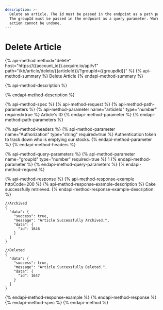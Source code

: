 ```yaml
---
description: >-
  Delete an article. The id must be passed in the endpoint as a path parameter.
  The groupId must be passed in the endpoint as a query parameter. Warning: This
  action cannot be undone.
---
```


# Delete Article

{% api-method method="delete" host="https://{{account\_id}}.acquire.io/api/v1" path="/kb/article/delete/{{articleId}}/?groupId={{groupdId}}" %}
{% api-method-summary %}
Delete Article
{% endapi-method-summary %}

{% api-method-description %}

{% endapi-method-description %}

{% api-method-spec %}
{% api-method-request %}
{% api-method-path-parameters %}
{% api-method-parameter name="articleId" type="number" required=true %}
Article's ID
{% endapi-method-parameter %}
{% endapi-method-path-parameters %}

{% api-method-headers %}
{% api-method-parameter name="Authorization" type="string" required=true %}
Authentication token to track down who is emptying our stocks.
{% endapi-method-parameter %}
{% endapi-method-headers %}

{% api-method-query-parameters %}
{% api-method-parameter name="groupId" type="number" required=true %}
1
{% endapi-method-parameter %}
{% endapi-method-query-parameters %}
{% endapi-method-request %}

{% api-method-response %}
{% api-method-response-example httpCode=200 %}
{% api-method-response-example-description %}
Cake successfully retrieved.
{% endapi-method-response-example-description %}

```
//Archived
{
  "data": {
    "success": true,
    "message": "Article Successfully Archived.",
    "data": {
      "id": 1646
    }
  }
}

//Deleted
{
  "data": {
    "success": true,
    "message": "Article Successfully Deleted.",
    "data": {
      "id": 1647
    }
  }
}
```
{% endapi-method-response-example %}
{% endapi-method-response %}
{% endapi-method-spec %}
{% endapi-method %}



